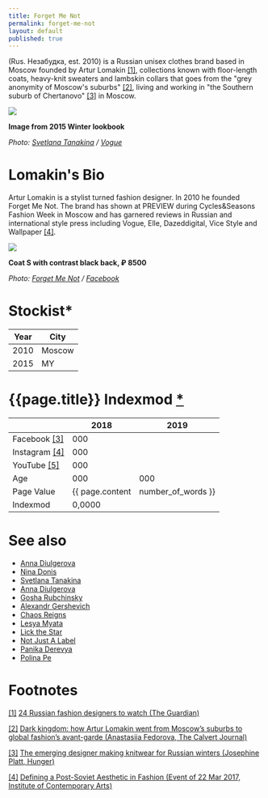 ```yaml
---
title: Forget Me Not
permalink: forget-me-not
layout: default
published: true
---
```


(Rus. Незабудка, est. 2010) is a Russian unisex clothes brand based in Moscow founded by Artur Lomakin  <span id="a1">[\[1\]](#f1)</span>, collections known with floor-length coats, heavy-knit sweaters and lambskin collars that goes from the "grey anonymity of Moscow's suburbs" <span id="a2">[\[2\]](#f2)</span>, living and working in "the Southern suburb of Chertanovo" <span id="a3">[\[3\]](#f3)</span> in Moscow.

![](https://static.vogue.ru/iblock/3df/3dfb13364f53e8fed1a38a9c5c772f00.jpg)

**Image from 2015  Winter lookbook**

*Photo: [Svetlana Tanakina](tanakina-svetlana) / [Vogue](https://www.vogue.ru/fashion/news/istoriya_krasnoy_shapochki_v_zimnem_lukbuke_forget_me_not/)*

# Lomakin's Bio

Artur Lomakin is a stylist turned fashion designer. In 2010 he founded Forget Me Not. The brand has shown at PREVIEW during Cycles&Seasons Fashion Week in Moscow and has garnered reviews in Russian and international style press including Vogue, Elle, Dazeddigital, Vice Style and Wallpaper <span id="a4">[\[4\]](#f4)</span>.

![](/encyclopedia/images/lomakin-2.jpg)

**Coat S with contrast black back, ₽ 8500**

*Photo: [Forget Me Not](index) / [Facebook](https://scontent-lht6-1.xx.fbcdn.net/v/t1.0-9/28471994_1893753737333424_4214354906090153448_n.jpg)*

# Stockist*

|Year|City|
|----|-----|
|2010|Moscow|
|2015|MY|

# {{page.title}} Indexmod [*](indexmod)

||2018|2019|
|-|-|-|
|Facebook <span id="a3">[\[3\]](#f3)</span>|000||
|Instagram <span id="a4">[\[4\]](#f4)</span>|000||
|YouTube <span id="a5">[\[5\]](#f5)</span>|000||
|Age|000|000|
|Page Value|{{ page.content | number_of_words }}||
|Indexmod|0,0000||

# See also

+ [Anna Diulgerova](diulgerova-anna)
+ [Nina Donis](nina-donis)
+ [Svetlana Tanakina](tanakina-svetlana)
+ [Anna Diulgerova](diulgerova-anna)
+ [Gosha Rubchinsky](rubchinsky-gosha)
+ [Alexandr Gershevich](http://prose.io/#indexmod/encyclopedia/edit/master/alexandr-gershevich.md)
+ [Chaos Reigns](http://prose.io/#indexmod/encyclopedia/edit/master/alexandr-gershevich.md)
+ [Lesya Myata](http://prose.io/#indexmod/encyclopedia/edit/master/Chaos-Reigns.md)
+ [Lick the Star](http://prose.io/#indexmod/encyclopedia/edit/master/lick-the-star.md)
+ [Not Just A Label](http://prose.io/#indexmod/encyclopedia/edit/master/not-just-a-label.md)
+ [Panika Derevya](http://prose.io/#indexmod/encyclopedia/edit/master/panika-derevya.md)
+ [Polina Pe](http://prose.io/#indexmod/encyclopedia/edit/master/polina-pe.md)


# Footnotes

[[1]](#a1) <span id="f1"></span> [24 Russian fashion designers to watch (The Guardian)](https://www.theguardian.com/world/gallery/2014/jul/10/24-russian-fashion-designers-to-watch)

[[2]](#a2) <span id="f2"></span> [Dark kingdom: how Artur Lomakin went from Moscow’s suburbs to global fashion’s avant-garde (Anastasiia Fedorova, The Calvert Journal)](http://www.calvertjournal.com/articles/show/546/artur-lomakin-forget-me-not-conceptual-fashion-moscow)

[[3]](#a3) <span id="f3"></span> [The emerging designer making knitwear for Russian winters (Josephine Platt, Hunger)](http://www.hungertv.com/feature/the-emerging-designer-making-knitwear-for-russian-winters/)

[[4]](#a4) <span id="f4"></span> [Defining a Post-Soviet Aesthetic in Fashion (Event of 22 Mar 2017, Institute of Contemporary Arts)](http://www.hungertv.com/feature/the-emerging-designer-making-knitwear-for-russian-winters/)
